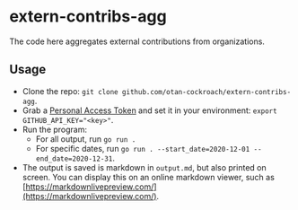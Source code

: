 # extern-contribs-agg

The code here aggregates external contributions from organizations.

## Usage

* Clone the repo: `git clone github.com/otan-cockroach/extern-contribs-agg`.
* Grab a [Personal Access Token](https://docs.github.com/en/free-pro-team@latest/github/authenticating-to-github/creating-a-personal-access-token) and set it in your environment: `export GITHUB_API_KEY="<key>"`.
* Run the program:
  * For all output, run `go run .`
  * For specific dates, run `go run . --start_date=2020-12-01 --end_date=2020-12-31`.
* The output is saved is markdown in `output.md`, but also printed on screen. You can display this on an online markdown viewer, such as [https://markdownlivepreview.com/](https://markdownlivepreview.com/).

